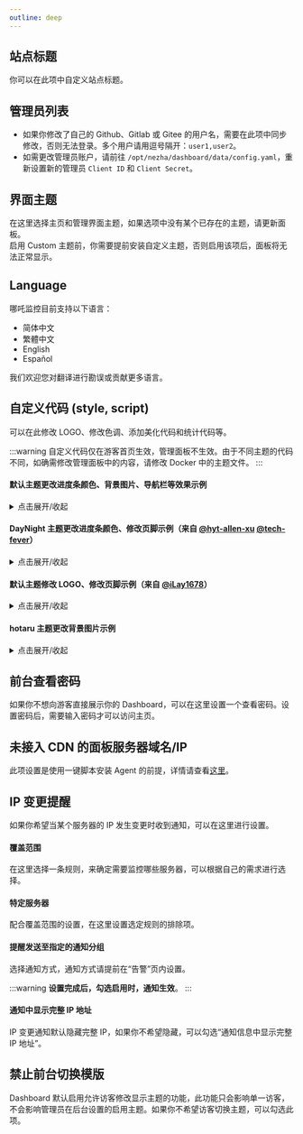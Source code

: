 ```yaml
---
outline: deep
---
```


## 站点标题

你可以在此项中自定义站点标题。

## 管理员列表

- 如果你修改了自己的 Github、Gitlab 或 Gitee 的用户名，需要在此项中同步修改，否则无法登录。多个用户请用逗号隔开：`user1,user2`。
- 如需更改管理员账户，请前往 `/opt/nezha/dashboard/data/config.yaml`，重新设置新的管理员 `Client ID` 和 `Client Secret`。

## 界面主题

在这里选择主页和管理界面主题，如果选项中没有某个已存在的主题，请更新面板。  
启用 Custom 主题前，你需要提前安装自定义主题，否则启用该项后，面板将无法正常显示。

## Language

哪吒监控目前支持以下语言：

- 简体中文
- 繁體中文
- English
- Español

我们欢迎您对翻译进行勘误或贡献更多语言。

## 自定义代码 (style, script)

可以在此修改 LOGO、修改色调、添加美化代码和统计代码等。

:::warning 
自定义代码仅在游客首页生效，管理面板不生效。由于不同主题的代码不同，如确需修改管理面板中的内容，请修改 Docker 中的主题文件。
:::

#### 默认主题更改进度条颜色、背景图片、导航栏等效果示例

<details>
  <summary>点击展开/收起</summary>

  ```html
  <style>
  /* 屏幕适配 */
  @media only screen and (min-width: 1200px) {
      .ui.container {
      width: 80% !important;
  }
  }

  @media only screen and (max-width: 767px) {
      .ui.card>.content>.header:not(.ui), .ui.cards>.card>.content>.header:not(.ui) {
          margin-top: 0.4em !important;
      }
  }

  /* 整体图标 */
  i.icon {
      color: #000;
      width: 1.2em !important;
  }

  /* 背景图片 */
  body {
      content: " " !important;
      background: fixed !important;
      z-index: -1 !important;
      top: 0 !important;
      right: 0 !important;
      bottom: 0 !important;
      left: 0 !important;
      background-position: top !important;
      background-repeat: no-repeat !important;
      background-size: cover !important;
      background-image: url(https://backgroud.img) !important;
      font-family: Arial,Helvetica,sans-serif !important;
  }

  /* 导航栏 */
  .ui.large.menu {
      border: 0 !important;
      border-radius: 0px !important;
      background-color: rgba(255, 255, 255, 55%) !important;
  }

  /* 首页按钮 */
  .ui.menu .active.item {
      background-color: transparent !important;
  }

  /* 导航栏下拉框 */
  .ui.dropdown .menu {
      border: 0 !important;
      border-radius: 0 !important;
      background-color: rgba(255, 255, 255, 80%) !important;
  }

  /* 登录按钮 */
  .nezha-primary-btn {
      background-color: transparent !important;
      color: #000 !important;
  }

  /* 大卡片 */
  #app .ui.fluid.accordion {
      background-color: #fbfbfb26 !important;
      border-radius: 0.4rem !important;
  }

  /* 小卡片 */
  .ui.four.cards>.card {
      border-radius: 0.6rem !important;
      background-color: #fafafaa3 !important;
  }

  .status.cards .wide.column {
      padding-top: 0 !important;
      padding-bottom: 0 !important;
      height: 3.3rem !important;
  }

  .status.cards .three.wide.column {
      padding-right: 0rem !important;
  }

  .status.cards .wide.column:nth-child(1) {
      margin-top: 2rem !important;
  }

  .status.cards .wide.column:nth-child(2) {
      margin-top: 2rem !important;
  }

  .status.cards .description {
      padding-bottom: 0 !important;
  }

  /* 服务器名 */
  .status.cards .flag {
      margin-right: 0.5rem !important;
  }

  /* 弹出卡片图标 */
  .status.cards .header > .info.icon {
      margin-right: 0 !important;
  }

  .nezha-secondary-font {
      color: #2175ba !important;
  }

  /* 上传下载 */
  .status.cards .outline.icon {
      margin-right: 1px !important;
  }

  i.arrow.alternate.circle.down.outline.icon {
      color: #2175ba !important;
  }

  i.arrow.alternate.circle.up.outline.icon {
      color: red !important;
  }

  /* 弹出卡片小箭头 */
  .ui.right.center.popup {
      margin: -3px 0 0 0.914286em !important;
      -webkit-transform-origin: left 50% !important;
      transform-origin: left 50% !important;
  }

  .ui.bottom.left.popup {
      margin-left: 1px !important;
      margin-top: 3px !important;
  }

  .ui.top.left.popup {
      margin-left: 0 !important;
      margin-bottom: 10px !important;
  }

  .ui.top.right.popup {
      margin-right: 0 !important;
      margin-bottom: 8px !important;
  }

  .ui.left.center.popup {
      margin: -3px .91428571em 0 0 !important;
      -webkit-transform-origin: right 50% !important;
      transform-origin: right 50% !important;
  }

  .ui.right.center.popup:before,
  .ui.left.center.popup:before {
      border: 0px solid #fafafaeb !important;
      background: #fafafaeb !important;
  }

  .ui.top.popup:before {
      border-color: #fafafaeb transparent transparent !important;
  }

  .ui.popup:before {
      border-color: #fafafaeb transparent transparent !important;
  }

  .ui.bottom.left.popup:before {
      border-radius: 0 !important;
      border: 1px solid transparent !important;
      border-color: #fafafaeb transparent transparent !important;
      background: #fafafaeb !important;
      -webkit-box-shadow: 0px 0px 0 0 #fafafaeb !important;
      box-shadow: 0px 0px 0 0 #fafafaeb !important;
      -webkit-tap-highlight-color: rgba(0,0,0,0) !important;
  }

  .ui.bottom.right.popup:before {
      border-radius: 0 !important;
      border: 1px solid transparent !important;
      border-color: #fafafaeb transparent transparent !important;
      background: #fafafaeb !important
      -webkit-box-shadow: 0px 0px 0 0 #fafafaeb !important;
      box-shadow: 0px 0px 0 0 #fafafaeb !important;
      -webkit-tap-highlight-color: rgba(0,0,0,0) !important;
  }

  .ui.top.left.popup:before {
      border-radius: 0 !important;
      border: 1px solid transparent !important;
      border-color: #fafafaeb transparent transparent !important;
      background: #fafafaeb !important;
      -webkit-box-shadow: 0px 0px 0 0 #fafafaeb !important;
      box-shadow: 0px 0px 0 0 #fafafaeb !important;
      -webkit-tap-highlight-color: rgba(0,0,0,0) !important;
  }

  .ui.top.right.popup:before {
      border-radius: 0 !important;
      border: 1px solid transparent !important;
      border-color: #fafafaeb transparent transparent !important;
      background: #fafafaeb !important;
      -webkit-box-shadow: 0px 0px 0 0 #fafafaeb !important;
      box-shadow: 0px 0px 0 0 #fafafaeb !important;
      -webkit-tap-highlight-color: rgba(0,0,0,0) !important;
  }

  .ui.left.center.popup:before {
      border-radius: 0 !important;
      border: 1px solid transparent !important;
      border-color: #fafafaeb transparent transparent !important;
      background: #fafafaeb !important;
      -webkit-box-shadow: 0px 0px 0 0 #fafafaeb !important;
      box-shadow: 0px 0px 0 0 #fafafaeb !important;
      -webkit-tap-highlight-color: rgba(0,0,0,0) !important;
  }

  /* 弹出卡片 */
  .status.cards .ui.content.popup {
      min-width: 20rem !important;
      line-height: 2rem !important;
      border-radius: 5px !important;
      border: 1px solid transparent !important;
      background-color: #fafafaeb !important;
      font-family: Arial,Helvetica,sans-serif !important;
  }

  .ui.content {
      margin: 0 !important;
      padding: 1em !important;
  }

  /* 服务页 */
  .ui.table {
      background: RGB(225,225,225,0.6) !important;
  }

  .ui.table thead th {
      background: transparent !important;
  }

  /* 服务页进度条 */
  .service-status .good {
      background-color: #2175ba !important;
  }

  .service-status .danger {
      background-color: red !important;
  }

  .service-status .warning {
      background-color: orange !important;
  }

  /* 版权 */
  .ui.inverted.segment, .ui.primary.inverted.segment {
      color: #000 !important;
      font-weight: bold !important;
      background-color: #fafafaa3 !important;
  }
  </style>

  <!--Logo和版权-->
  <script>
  window.onload = function(){
  var avatar=document.querySelector(".item img")
  var footer=document.querySelector("div.is-size-7")
  footer.innerHTML="Copyright info"
  footer.style.visibility="visible"
  avatar.src="https:/img.src"
  avatar.style.visibility="visible"
  }
  </script>
  ```
</details>

#### DayNight 主题更改进度条颜色、修改页脚示例（来自 [@hyt-allen-xu](https://github.com/hyt-allen-xu)  [@tech-fever](https://github.com/tech-fever)）

<details>
  <summary>点击展开/收起</summary>

  ```html
  <style>
  .ui.fine.progress> .progress-bar {
    background-color: #00a7d0 !important;
  }
  </style>
  
  <script>
  window.onload = function(){
    var avatar = document.querySelector("img");
    var footer = document.querySelector("div.footer-container");
    footer.innerHTML = "©2021 你的名字 & Powered by 你的名字";
    footer.style.visibility = "visible";
    avatar.src = "你的图片连接";
    avatar.style.visibility = "visible";
  }
  </script>
  ```
</details>

#### 默认主题修改 LOGO、修改页脚示例（来自 [@iLay1678](https://github.com/iLay1678)）

<details>
  <summary>点击展开/收起</summary>

  ```html
  <style>
  .right.menu>a {
    visibility: hidden;
  }
  .footer .is-size-7 {
    visibility: hidden;
  }
  .item img {
    visibility: hidden;
  }
  </style>
  <script>
  window.onload = function() {
    var avatar = document.querySelector(".item img");
    var footer = document.querySelector("div.is-size-7");
    footer.innerHTML = "Powered by 你的名字";
    footer.style.visibility = "visible";
    avatar.src = "你的方形 logo 地址";
    avatar.style.visibility = "visible";
  }
  </script>
  ```
</details>

#### hotaru 主题更改背景图片示例

<details>
  <summary>点击展开/收起</summary>

  ```html
  <style>
  .hotaru-cover {
     background: url(https://s3.ax1x.com/2020/12/08/DzHv6A.jpg) center;
  }
  </style>
  ```
</details>

## 前台查看密码

如果你不想向游客直接展示你的 Dashboard，可以在这里设置一个查看密码。设置密码后，需要输入密码才可以访问主页。

## 未接入 CDN 的面板服务器域名/IP

此项设置是使用一键脚本安装 Agent 的前提，详情请查看[这里](/guide/agent.html#%E5%87%86%E5%A4%87%E5%B7%A5%E4%BD%9C)。

## IP 变更提醒

如果你希望当某个服务器的 IP 发生变更时收到通知，可以在这里进行设置。

#### 覆盖范围

在这里选择一条规则，来确定需要监控哪些服务器，可以根据自己的需求进行选择。

#### 特定服务器

配合覆盖范围的设置，在这里设置选定规则的排除项。

#### 提醒发送至指定的通知分组

选择通知方式，通知方式请提前在“告警”页内设置。

:::warning 
**设置完成后，勾选启用时，通知生效**。
:::

#### 通知中显示完整 IP 地址

IP 变更通知默认隐藏完整 IP，如果你不希望隐藏，可以勾选“通知信息中显示完整 IP 地址”。

## 禁止前台切换模版

Dashboard 默认启用允许访客修改显示主题的功能，此功能只会影响单一访客，不会影响管理员在后台设置的启用主题。如果你不希望访客切换主题，可以勾选此项。
